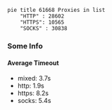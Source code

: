 
```mermaid
pie title 61668 Proxies in list
    "HTTP" : 28602
    "HTTPS": 10565
    "SOCKS" : 30838
```

### Some Info
#### Average Timeout

- mixed: 3.7s
- http: 1.9s
- https: 8.2s
- socks: 5.4s
